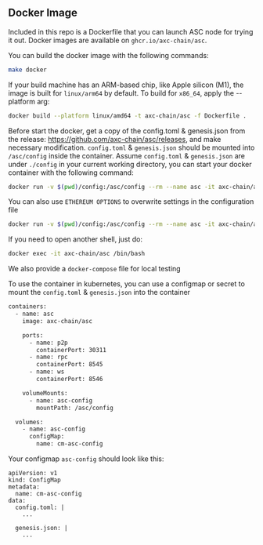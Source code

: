 ## Docker Image

Included in this repo is a Dockerfile that you can launch ASC node for trying it out. Docker images are available on `ghcr.io/axc-chain/asc`.

You can build the docker image with the following commands:

```bash
make docker
```

If your build machine has an ARM-based chip, like Apple silicon (M1), the image is built for `linux/arm64` by default. To build for `x86_64`, apply the --platform arg:

```bash
docker build --platform linux/amd64 -t axc-chain/asc -f Dockerfile .
```

Before start the docker, get a copy of the config.toml & genesis.json from the release: https://github.com/axc-chain/asc/releases, and make necessary modification. `config.toml` & `genesis.json` should be mounted into `/asc/config` inside the container. Assume `config.toml` & `genesis.json` are under `./config` in your current working directory, you can start your docker container with the following command:

```bash
docker run -v $(pwd)/config:/asc/config --rm --name asc -it axc-chain/asc
```

You can also use `ETHEREUM OPTIONS` to overwrite settings in the configuration file

```bash
docker run -v $(pwd)/config:/asc/config --rm --name asc -it axc-chain/asc --http.addr 0.0.0.0 --http.port 8545 --http.vhosts '*' --verbosity 3
```

If you need to open another shell, just do:

```bash
docker exec -it axc-chain/asc /bin/bash
```

We also provide a `docker-compose` file for local testing

To use the container in kubernetes, you can use a configmap or secret to mount the `config.toml` & `genesis.json` into the container

```bash
containers:
  - name: asc
    image: axc-chain/asc

    ports:
      - name: p2p
        containerPort: 30311
      - name: rpc
        containerPort: 8545
      - name: ws
        containerPort: 8546

    volumeMounts:
      - name: asc-config
        mountPath: /asc/config

  volumes:
    - name: asc-config
      configMap:
        name: cm-asc-config
```

Your configmap `asc-config` should look like this:

```
apiVersion: v1
kind: ConfigMap
metadata:
  name: cm-asc-config
data:
  config.toml: |
    ...

  genesis.json: |
    ...

```
